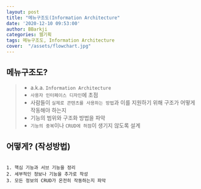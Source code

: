 ```yaml
---
layout: post
title: "메뉴구조도(Information Architecture"
date: '2020-12-10 09:53:00'
author: BBarkji
categories: 웹기획
tags: 메뉴구조도, Information Architecture
cover:  "/assets/flowchart.jpg"
---
```



## 메뉴구조도?
>* a.k.a. `Information Architecture`
>* `사용자 인터페이스 디자인`에 초점
>* 사람들이 `실제로 콘텐츠를 사용하는 방법`과 이를 지원하기 위해 구조가 어떻게 작동해야 하는지
>* 기능의 범위와 구조화 방법을 파악
>* `기능의 중복`이나 `CRUD에 허점`이 생기지 않도록 설계


## 어떻게? (작성방법)
```

1. 핵심 기능과 서브 기능을 정리
2. 세부적인 정보나 기능을 추가로 작성
3. 모든 정보의 CRUD가 온전히 작동하는지 파악

```